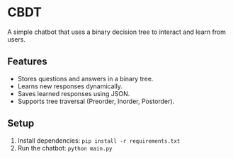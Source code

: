 # CBDT

A simple chatbot that uses a binary decision tree to interact and learn from users.

## Features
- Stores questions and answers in a binary tree.
- Learns new responses dynamically.
- Saves learned responses using JSON.
- Supports tree traversal (Preorder, Inorder, Postorder).

## Setup
1. Install dependencies: `pip install -r requirements.txt`
2. Run the chatbot: `python main.py`
